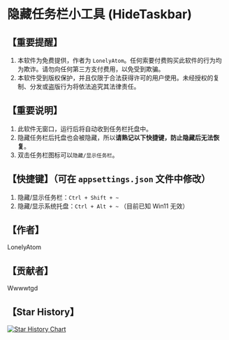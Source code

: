 # 隐藏任务栏小工具 (HideTaskbar)

## 【重要提醒】

1. 本软件为免费提供，作者为 `LonelyAtom`。任何索要付费购买此软件的行为均为欺诈。请勿向任何第三方支付费用，以免受到欺骗。
2. 本软件受到版权保护，并且仅限于合法获得许可的用户使用。未经授权的复制、分发或盗版行为将依法追究其法律责任。

## 【重要说明】

1. 此软件无窗口，运行后将自动收到任务栏托盘中。
2. 隐藏任务栏后托盘也会被隐藏，所以**请熟记以下快捷键，防止隐藏后无法恢复**。
3. 双击任务栏图标可以`隐藏/显示任务栏`。

## 【快捷键】（可在 `appsettings.json` 文件中修改）

1. 隐藏/显示任务栏：`Ctrl + Shift + ~`
2. 隐藏/显示系统托盘：`Ctrl + Alt + ~` （目前已知 Win11 无效）

## 【作者】

LonelyAtom

## 【贡献者】

Wwwwtgd

## 【Star History】

[![Star History Chart](https://api.star-history.com/svg?repos=Lonely-Atom/HideTaskbar&type=Date)](https://star-history.com/#Lonely-Atom/HideTaskbar&Date)

